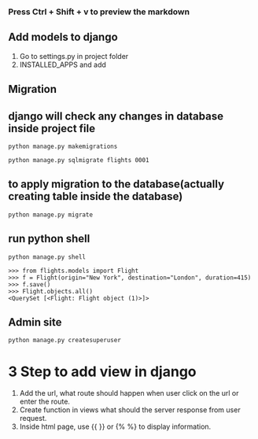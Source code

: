 ### Press Ctrl + Shift + v to preview the markdown
## Add models to django
1. Go to settings.py in project folder
2. INSTALLED_APPS and add 

## Migration
## django will check any changes in database inside project file
```
python manage.py makemigrations 
```

```
python manage.py sqlmigrate flights 0001
```

## to apply migration to the database(actually creating table inside the database)
```
python manage.py migrate
```

## run python shell
``` python manage.py shell ```

```
>>> from flights.models import Flight
>>> f = Flight(origin="New York", destination="London", duration=415)
>>> f.save()
>>> Flight.objects.all()
<QuerySet [<Flight: Flight object (1)>]>

```

## Admin site
```
python manage.py createsuperuser
```

# 3 Step to add view in django
1. Add the url, what route should happen when user click on the url or enter the route.
2. Create function in views what should the server response from user request.
3. Inside html page, use {{ }} or {% %} to display information.
